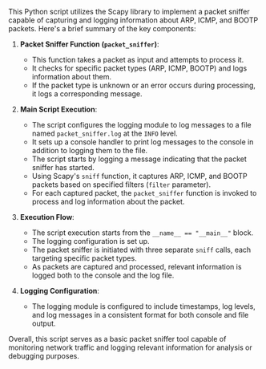 This Python script utilizes the Scapy library to implement a packet sniffer capable of capturing and logging information about ARP, ICMP, and BOOTP packets. Here's a brief summary of the key components:

1. **Packet Sniffer Function (`packet_sniffer`)**:
   - This function takes a packet as input and attempts to process it.
   - It checks for specific packet types (ARP, ICMP, BOOTP) and logs information about them.
   - If the packet type is unknown or an error occurs during processing, it logs a corresponding message.

2. **Main Script Execution**:
   - The script configures the logging module to log messages to a file named `packet_sniffer.log` at the `INFO` level.
   - It sets up a console handler to print log messages to the console in addition to logging them to the file.
   - The script starts by logging a message indicating that the packet sniffer has started.
   - Using Scapy's `sniff` function, it captures ARP, ICMP, and BOOTP packets based on specified filters (`filter` parameter).
   - For each captured packet, the `packet_sniffer` function is invoked to process and log information about the packet.

3. **Execution Flow**:
   - The script execution starts from the `__name__ == "__main__"` block.
   - The logging configuration is set up.
   - The packet sniffer is initiated with three separate `sniff` calls, each targeting specific packet types.
   - As packets are captured and processed, relevant information is logged both to the console and the log file.

4. **Logging Configuration**:
   - The logging module is configured to include timestamps, log levels, and log messages in a consistent format for both console and file output.

Overall, this script serves as a basic packet sniffer tool capable of monitoring network traffic and logging relevant information for analysis or debugging purposes.
